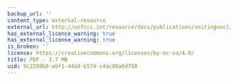 ```yaml
---
backup_url: ''
content_type: external-resource
external_url: http://unfccc.int/resource/docs/publications/unitingonclimate_eng.pdf
has_external_licence_warning: true
has_external_license_warning: true
is_broken: ''
license: https://creativecommons.org/licenses/by-nc-sa/4.0/
title: PDF - 3.7 MB
uid: 9c2289b8-ebf1-44a9-b57d-c4ac88a6d758
---
```

